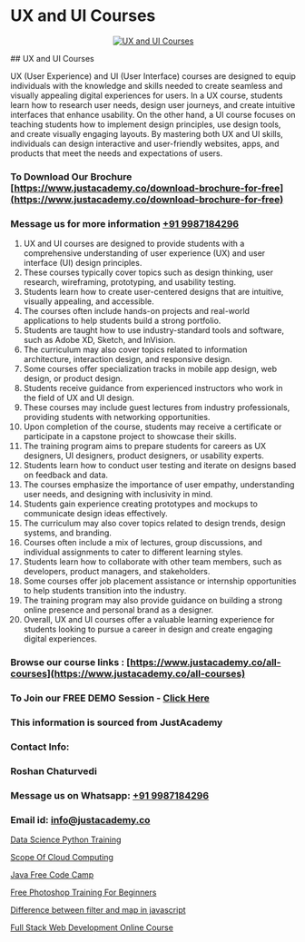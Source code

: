 # UX and UI Courses

<p align="center">
  <a href="https://justacademy.co/all-courses">
    <img src="https://i.ibb.co/P5KtSQ2/ui-ux.png" alt="UX and UI Courses">
  </a>
</p>
## UX and UI Courses

UX (User Experience) and UI (User Interface) courses are designed to equip individuals with the knowledge and skills needed to create seamless and visually appealing digital experiences for users. In a UX course, students learn how to research user needs, design user journeys, and create intuitive interfaces that enhance usability. On the other hand, a UI course focuses on teaching students how to implement design principles, use design tools, and create visually engaging layouts. By mastering both UX and UI skills, individuals can design interactive and user-friendly websites, apps, and products that meet the needs and expectations of users.
### To Download Our Brochure [https://www.justacademy.co/download-brochure-for-free](https://www.justacademy.co/download-brochure-for-free)
### Message us for more information [+91 9987184296](https://api.whatsapp.com/send?phone=919987184296)
1) UX and UI courses are designed to provide students with a comprehensive understanding of user experience (UX) and user interface (UI) design principles.
2) These courses typically cover topics such as design thinking, user research, wireframing, prototyping, and usability testing.
3) Students learn how to create user-centered designs that are intuitive, visually appealing, and accessible.
4) The courses often include hands-on projects and real-world applications to help students build a strong portfolio.
5) Students are taught how to use industry-standard tools and software, such as Adobe XD, Sketch, and InVision.
6) The curriculum may also cover topics related to information architecture, interaction design, and responsive design.
7) Some courses offer specialization tracks in mobile app design, web design, or product design.
8) Students receive guidance from experienced instructors who work in the field of UX and UI design.
9) These courses may include guest lectures from industry professionals, providing students with networking opportunities.
10) Upon completion of the course, students may receive a certificate or participate in a capstone project to showcase their skills.
11) The training program aims to prepare students for careers as UX designers, UI designers, product designers, or usability experts.
12) Students learn how to conduct user testing and iterate on designs based on feedback and data.
13) The courses emphasize the importance of user empathy, understanding user needs, and designing with inclusivity in mind.
14) Students gain experience creating prototypes and mockups to communicate design ideas effectively.
15) The curriculum may also cover topics related to design trends, design systems, and branding.
16) Courses often include a mix of lectures, group discussions, and individual assignments to cater to different learning styles.
17) Students learn how to collaborate with other team members, such as developers, product managers, and stakeholders.
18) Some courses offer job placement assistance or internship opportunities to help students transition into the industry.
19) The training program may also provide guidance on building a strong online presence and personal brand as a designer.
20) Overall, UX and UI courses offer a valuable learning experience for students looking to pursue a career in design and create engaging digital experiences.

### Browse our course links : [https://www.justacademy.co/all-courses](https://www.justacademy.co/all-courses) 
### To Join our FREE DEMO Session - [Click Here](https://www.justacademy.co/register-for-course-demo)


### This information is sourced from JustAcademy
### Contact Info:
### Roshan Chaturvedi
### Message us on Whatsapp: [+91 9987184296](https://api.whatsapp.com/send?phone=919987184296)
### Email id: [info@justacademy.co](mailto:info@justacademy.co)
                
[Data Science Python Training](https://www.linkedin.com/pulse/data-science-python-training-justacademy-chicago-ucxmf?trackingId=bGADpYhfhUwvuwzbv2TdMw%3D%3D&lipi=urn%3Ali%3Apage%3Ad_flagship3_company_admin%3BPE%2BT5WipQcKTfk6GVPUI1w%3D%3D)

[Scope Of Cloud Computing](https://www.linkedin.com/pulse/scope-cloud-computing-justacademy-bristol-mhdqe?trackingId=nCoaGpoXpV7WRC8kcPNSMg%3D%3D&lipi=urn%3Ali%3Apage%3Ad_flagship3_company_admin%3B9IEH5La1R2e7WwLGeLcpkg%3D%3D)

[Java Free Code Camp](https://medium.com/@mistersumit961/java-free-code-camp-8908053c978c)

[Free Photoshop Training For Beginners](https://medium.com/@surajvaishnav5015/free-photoshop-training-for-beginners-58a35c13bcfe)

[Difference between filter and map in javascript](https://justacademyin.github.io/justacademy/difference-between-filter-and-map-in-javascript)

[Full Stack Web Development Online Course](https://justacademyin.github.io/justacademy/full-stack-web-development-online-course)

